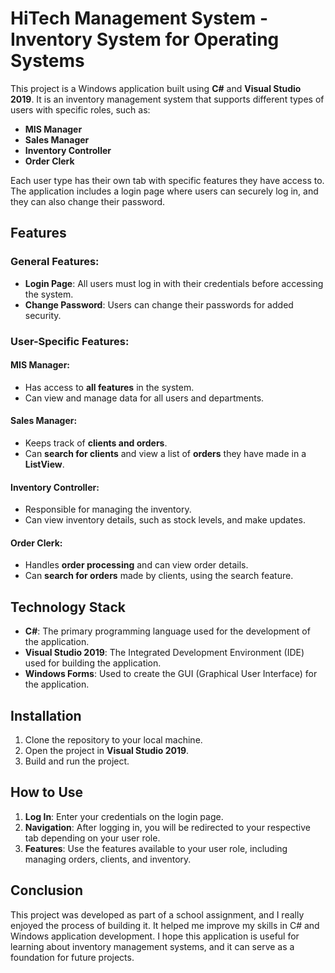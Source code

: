 # HiTech Management System - Inventory System for Operating Systems

This project is a Windows application built using **C#** and **Visual Studio 2019**. It is an inventory management system that supports different types of users with specific roles, such as:

- **MIS Manager**
- **Sales Manager**
- **Inventory Controller**
- **Order Clerk**

Each user type has their own tab with specific features they have access to. The application includes a login page where users can securely log in, and they can also change their password.

## Features

### General Features:
- **Login Page**: All users must log in with their credentials before accessing the system.
- **Change Password**: Users can change their passwords for added security.

### User-Specific Features:

#### MIS Manager:
- Has access to **all features** in the system.
- Can view and manage data for all users and departments.

#### Sales Manager:
- Keeps track of **clients and orders**.
- Can **search for clients** and view a list of **orders** they have made in a **ListView**.
  
#### Inventory Controller:
- Responsible for managing the inventory.
- Can view inventory details, such as stock levels, and make updates.

#### Order Clerk:
- Handles **order processing** and can view order details.
- Can **search for orders** made by clients, using the search feature.

## Technology Stack
- **C#**: The primary programming language used for the development of the application.
- **Visual Studio 2019**: The Integrated Development Environment (IDE) used for building the application.
- **Windows Forms**: Used to create the GUI (Graphical User Interface) for the application.

## Installation

1. Clone the repository to your local machine.
2. Open the project in **Visual Studio 2019**.
3. Build and run the project.

## How to Use

1. **Log In**: Enter your credentials on the login page.
2. **Navigation**: After logging in, you will be redirected to your respective tab depending on your user role.
3. **Features**: Use the features available to your user role, including managing orders, clients, and inventory.

## Conclusion

This project was developed as part of a school assignment, and I really enjoyed the process of building it. It helped me improve my skills in C# and Windows application development. I hope this application is useful for learning about inventory management systems, and it can serve as a foundation for future projects.
